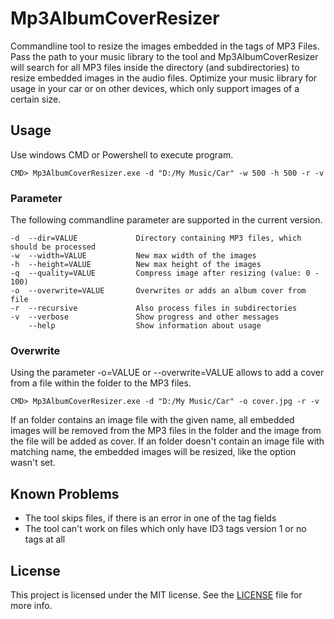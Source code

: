 # Mp3AlbumCoverResizer
Commandline tool to resize the images embedded in the tags of MP3 Files. Pass the path to your music library to the tool and Mp3AlbumCoverResizer will search for all MP3 files inside the directory (and subdirectories) to resize embedded images in the audio files. Optimize your music library for usage in your car or on other devices, which only support images of a certain size.

## Usage
Use windows CMD or Powershell to execute program.
```
CMD> Mp3AlbumCoverResizer.exe -d "D:/My Music/Car" -w 500 -h 500 -r -v
```

### Parameter
The following commandline parameter are supported in the current version.

```
-d	--dir=VALUE			    Directory containing MP3 files, which should be processed
-w	--width=VALUE			New max width of the images
-h	--height=VALUE		    New max height of the images
-q	--quality=VALUE		    Compress image after resizing (value: 0 - 100)
-o  --overwrite=VALUE       Overwrites or adds an album cover from file
-r	--recursive		        Also process files in subdirectories
-v	--verbose		        Show progress and other messages
    --help		            Show information about usage
```

### Overwrite
Using the parameter -o=VALUE or --overwrite=VALUE allows to add a cover from a file within the folder to the MP3 files. 

```
CMD> Mp3AlbumCoverResizer.exe -d "D:/My Music/Car" -o cover.jpg -r -v
```

If an folder contains an image file with the given name, all embedded images will be removed from the MP3 files in the folder and the image from the file will be added as cover. If an folder doesn't contain an image file with matching name, the embedded images will be resized, like the option wasn't set.

## Known Problems
* The tool skips files, if there is an error in one of the tag fields
* The tool can't work on files which only have ID3 tags version 1 or no tags at all

## License
This project is licensed under the MIT license. See the [LICENSE](https://github.com/Ste-Tis/Mp3AlbumCoverResizer/blob/master/LICENSE) file for more info.